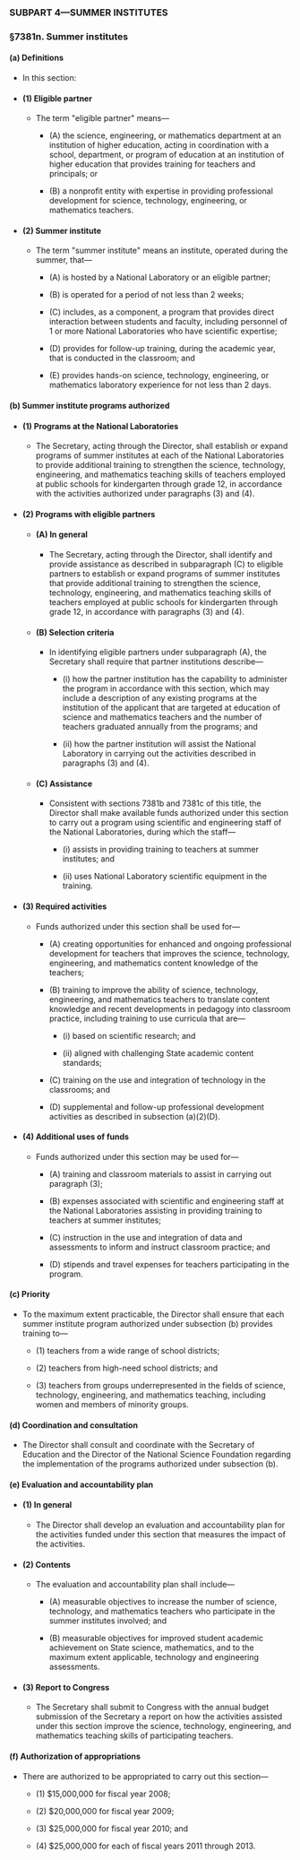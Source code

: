 ### SUBPART 4—SUMMER INSTITUTES

### §7381n. Summer institutes
#### (a) Definitions
* In this section:

* #### (1) Eligible partner
  * The term "eligible partner" means—

    * (A) the science, engineering, or mathematics department at an institution of higher education, acting in coordination with a school, department, or program of education at an institution of higher education that provides training for teachers and principals; or

    * (B) a nonprofit entity with expertise in providing professional development for science, technology, engineering, or mathematics teachers.

* #### (2) Summer institute
  * The term "summer institute" means an institute, operated during the summer, that—

    * (A) is hosted by a National Laboratory or an eligible partner;

    * (B) is operated for a period of not less than 2 weeks;

    * (C) includes, as a component, a program that provides direct interaction between students and faculty, including personnel of 1 or more National Laboratories who have scientific expertise;

    * (D) provides for follow-up training, during the academic year, that is conducted in the classroom; and

    * (E) provides hands-on science, technology, engineering, or mathematics laboratory experience for not less than 2 days.

#### (b) Summer institute programs authorized
* #### (1) Programs at the National Laboratories
  * The Secretary, acting through the Director, shall establish or expand programs of summer institutes at each of the National Laboratories to provide additional training to strengthen the science, technology, engineering, and mathematics teaching skills of teachers employed at public schools for kindergarten through grade 12, in accordance with the activities authorized under paragraphs (3) and (4).

* #### (2) Programs with eligible partners
  * #### (A) In general
    * The Secretary, acting through the Director, shall identify and provide assistance as described in subparagraph (C) to eligible partners to establish or expand programs of summer institutes that provide additional training to strengthen the science, technology, engineering, and mathematics teaching skills of teachers employed at public schools for kindergarten through grade 12, in accordance with paragraphs (3) and (4).

  * #### (B) Selection criteria
    * In identifying eligible partners under subparagraph (A), the Secretary shall require that partner institutions describe—

      * (i) how the partner institution has the capability to administer the program in accordance with this section, which may include a description of any existing programs at the institution of the applicant that are targeted at education of science and mathematics teachers and the number of teachers graduated annually from the programs; and

      * (ii) how the partner institution will assist the National Laboratory in carrying out the activities described in paragraphs (3) and (4).

  * #### (C) Assistance
    * Consistent with sections 7381b and 7381c of this title, the Director shall make available funds authorized under this section to carry out a program using scientific and engineering staff of the National Laboratories, during which the staff—

      * (i) assists in providing training to teachers at summer institutes; and

      * (ii) uses National Laboratory scientific equipment in the training.

* #### (3) Required activities
  * Funds authorized under this section shall be used for—

    * (A) creating opportunities for enhanced and ongoing professional development for teachers that improves the science, technology, engineering, and mathematics content knowledge of the teachers;

    * (B) training to improve the ability of science, technology, engineering, and mathematics teachers to translate content knowledge and recent developments in pedagogy into classroom practice, including training to use curricula that are—

      * (i) based on scientific research; and

      * (ii) aligned with challenging State academic content standards;


    * (C) training on the use and integration of technology in the classrooms; and

    * (D) supplemental and follow-up professional development activities as described in subsection (a)(2)(D).

* #### (4) Additional uses of funds
  * Funds authorized under this section may be used for—

    * (A) training and classroom materials to assist in carrying out paragraph (3);

    * (B) expenses associated with scientific and engineering staff at the National Laboratories assisting in providing training to teachers at summer institutes;

    * (C) instruction in the use and integration of data and assessments to inform and instruct classroom practice; and

    * (D) stipends and travel expenses for teachers participating in the program.

#### (c) Priority
* To the maximum extent practicable, the Director shall ensure that each summer institute program authorized under subsection (b) provides training to—

  * (1) teachers from a wide range of school districts;

  * (2) teachers from high-need school districts; and

  * (3) teachers from groups underrepresented in the fields of science, technology, engineering, and mathematics teaching, including women and members of minority groups.

#### (d) Coordination and consultation
* The Director shall consult and coordinate with the Secretary of Education and the Director of the National Science Foundation regarding the implementation of the programs authorized under subsection (b).

#### (e) Evaluation and accountability plan
* #### (1) In general
  * The Director shall develop an evaluation and accountability plan for the activities funded under this section that measures the impact of the activities.

* #### (2) Contents
  * The evaluation and accountability plan shall include—

    * (A) measurable objectives to increase the number of science, technology, and mathematics teachers who participate in the summer institutes involved; and

    * (B) measurable objectives for improved student academic achievement on State science, mathematics, and to the maximum extent applicable, technology and engineering assessments.

* #### (3) Report to Congress
  * The Secretary shall submit to Congress with the annual budget submission of the Secretary a report on how the activities assisted under this section improve the science, technology, engineering, and mathematics teaching skills of participating teachers.

#### (f) Authorization of appropriations
* There are authorized to be appropriated to carry out this section—

  * (1) $15,000,000 for fiscal year 2008;

  * (2) $20,000,000 for fiscal year 2009;

  * (3) $25,000,000 for fiscal year 2010; and

  * (4) $25,000,000 for each of fiscal years 2011 through 2013.